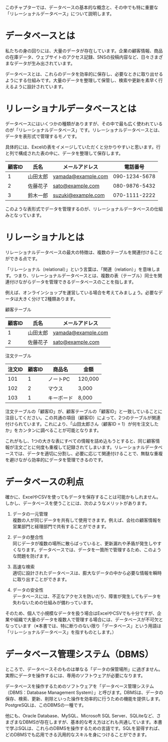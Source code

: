 このチャプターでは、データベースの基本的な概念と、その中でも特に重要な「リレーショナルデータベース」について説明します。

# データベースとは

私たちの身の回りには、大量のデータが存在しています。企業の顧客情報、商品の在庫データ、ウェブサイトのアクセス記録、SNSの投稿内容など、日々さまざまなデータが生み出されています。

データベースとは、これらのデータを効率的に保存し、必要なときに取り出せるようにする仕組みです。大量のデータを整理して保管し、検索や更新を素早く行えるように設計されています。

# リレーショナルデータベースとは

データベースにはいくつかの種類がありますが、その中で最も広く使われているのが「リレーショナルデータベース」です。リレーショナルデータベースとは、データを表形式で管理するモノです。

具体的には、Excelの表をイメージしていただくと分かりやすいと思います。行と列で構成された表の中に、データを整理して保存します。

| 顧客ID | 氏名 | メールアドレス | 電話番号 |
|--------|------|----------------|----------|
| 1 | 山田太郎 | yamada@example.com | 090-1234-5678 |
| 2 | 佐藤花子 | sato@example.com | 080-9876-5432 |
| 3 | 鈴木一郎 | suzuki@example.com | 070-1111-2222 |

このような表形式でデータを管理するのが、リレーショナルデータベースの仕組みとなっています。

# リレーショナルとは

リレーショナルデータベースの最大の特徴は、複数のテーブルを関連付けることができる点です。

「リレーショナル（relational）」という言葉は、「関連（relation）」を意味します。つまり、リレーショナルデータベースとは、複数の表（テーブル）同士を関連付けながらデータを管理できるデータベースのことを指します。

例えば、オンラインショップを運営している場合を考えてみましょう。必要なデータは大きく分けて2種類あります。

顧客テーブル

| 顧客ID | 氏名 | メールアドレス |
|--------|------|----------------|
| 1 | 山田太郎 | yamada@example.com |
| 2 | 佐藤花子 | sato@example.com |

注文テーブル

| 注文ID | 顧客ID | 商品名 | 金額 |
|--------|--------|--------|------|
| 101 | 1 | ノートPC | 120,000 |
| 102 | 2 | マウス | 3,000 |
| 103 | 1 | キーボード | 8,000 |

注文テーブルの「顧客ID」が、顧客テーブルの「顧客ID」と一致していることに注目してください。この共通の項目（顧客ID）によって、2つのテーブルが関連付けられています。これにより、「山田太郎さん（顧客ID = 1）が何を注文したか」をカンタンに調べることが可能となります。

これがもし、1つの大きな表にすべての情報を詰め込もうとすると、同じ顧客情報が注文ごとに何度も重複して記録されてしまいます。リレーショナルデータベースでは、データを適切に分割し、必要に応じて関連付けることで、無駄な重複を避けながら効率的にデータを管理できるのです。

# データベースの利点

確かに、ExcelやCSVを使ってもデータを保存することは可能かもしれません。しかし、データベースを使うことには、次のようなメリットがあります。

1. データの一元管理<br>
複数の人が同じデータを共有して使用できます。例えば、会社の顧客情報を営業部門と経理部門で共有することができます。

2. データの整合性<br>
同じデータが複数の場所に散らばっていると、更新漏れや矛盾が発生しやすくなります。データベースでは、データを一箇所で管理するため、このような問題を防げます。

3. 高速な検索<br>
適切に設計されたデータベースは、膨大なデータの中から必要な情報を瞬時に取り出すことができます。

4. データの安全性<br>
データベースには、不正なアクセスを防いだり、障害が発生してもデータを失わないための仕組みが備わっています。

そのため、個人で小規模なデータを扱う場合はExcelやCSVでも十分ですが、企業や組織で大量のデータを複数人で管理する場合には、データベースが不可欠となっています（※本書では、特に断りのない限り「データベース」という用語は「リレーショナルデータベース」を指すものとします。）

# データベース管理システム（DBMS）

ところで、データベースそのものは単なる「データの保管場所」に過ぎません。実際にデータを操作するには、専用のソフトウェアが必要になります。

データベースを操作するためのソフトウェアを「データベース管理システム（DBMS：Database Management System）」と呼びます。DBMSは、データの保存、検索、更新、削除といった操作を効率的に行うための機能を提供します。PostgreSQLは、このDBMSの一種です。

他にも、Oracle Database、MySQL、Microsoft SQL Server、SQLiteなど、さまざまなDBMSが存在しますが、基本的な考え方はどれも共通しています。本書で学ぶSQLは、これらのDBMSを操作するための言語です。SQLを習得すれば、どのDBMSでも応用できる汎用的なスキルを身につけることができます。
